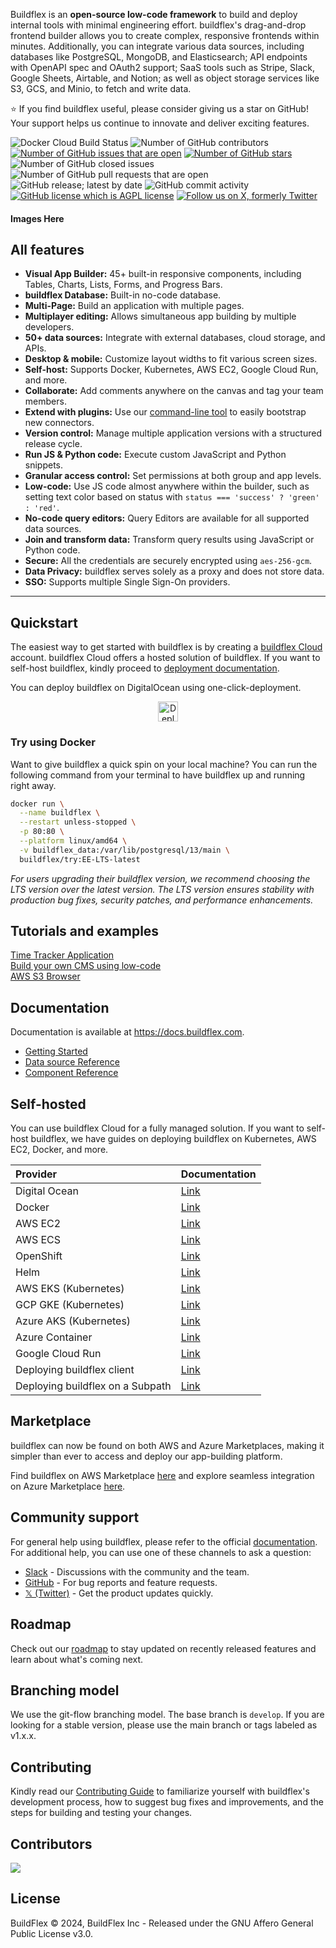 Buildflex is an **open-source low-code framework** to build and deploy internal tools with minimal engineering effort. buildflex's drag-and-drop frontend builder allows you to create complex, responsive frontends within minutes. Additionally, you can integrate various data sources, including databases like PostgreSQL, MongoDB, and Elasticsearch; API endpoints with OpenAPI spec and OAuth2 support; SaaS tools such as Stripe, Slack, Google Sheets, Airtable, and Notion; as well as object storage services like S3, GCS, and Minio, to fetch and write data.

:star: If you find buildflex useful, please consider giving us a star on GitHub! Your support helps us continue to innovate and deliver exciting features.

![Docker Cloud Build Status](https://img.shields.io/docker/cloud/build/buildflex/buildflex-ce)
![Number of GitHub contributors](https://img.shields.io/github/contributors/buildflex/buildflex)
[![Number of GitHub issues that are open](https://img.shields.io/github/issues/buildflex/buildflex)](https://github.com/buildflex/buildflex/issues)
[![Number of GitHub stars](https://img.shields.io/github/stars/buildflex/buildflex)](https://github.com/buildflex/buildflex/stargazers)
![Number of GitHub closed issues](https://img.shields.io/github/issues-closed/buildflex/buildflex)
![Number of GitHub pull requests that are open](https://img.shields.io/github/issues-pr-raw/buildflex/buildflex)
![GitHub release; latest by date](https://img.shields.io/github/v/release/buildflex/buildflex)
![GitHub commit activity](https://img.shields.io/github/commit-activity/m/buildflex/buildflex)
[![GitHub license which is AGPL license](https://img.shields.io/github/license/buildflex/buildflex)](https://github.com/buildflex/buildflex)
[![Follow us on X, formerly Twitter](https://img.shields.io/twitter/follow/buildflex?style=social)](https://twitter.com/buildflex)

#### Images Here

## All features

- **Visual App Builder:** 45+ built-in responsive components, including Tables, Charts, Lists, Forms, and Progress Bars.
- **buildflex Database:** Built-in no-code database.
- **Multi-Page:** Build an application with multiple pages.
- **Multiplayer editing:** Allows simultaneous app building by multiple developers.
- **50+ data sources:** Integrate with external databases, cloud storage, and APIs.
- **Desktop & mobile:** Customize layout widths to fit various screen sizes.
- **Self-host:** Supports Docker, Kubernetes, AWS EC2, Google Cloud Run, and more.
- **Collaborate:** Add comments anywhere on the canvas and tag your team members.
- **Extend with plugins:** Use our [command-line tool](https://www.npmjs.com/package/@buildflex/cli) to easily bootstrap new connectors.
- **Version control:** Manage multiple application versions with a structured release cycle.
- **Run JS & Python code:** Execute custom JavaScript and Python snippets.
- **Granular access control:** Set permissions at both group and app levels.
- **Low-code:** Use JS code almost anywhere within the builder, such as setting text color based on status with
  `status === 'success' ? 'green' : 'red'`.
- **No-code query editors:** Query Editors are available for all supported data sources.
- **Join and transform data:** Transform query results using JavaScript or Python code.
- **Secure:** All the credentials are securely encrypted using `aes-256-gcm`.
- **Data Privacy:** buildflex serves solely as a proxy and does not store data.
- **SSO:** Supports multiple Single Sign-On providers.

<hr>

## Quickstart
The easiest way to get started with buildflex is by creating a [buildflex Cloud](https://buildflex.com) account. buildflex Cloud offers a hosted solution of buildflex. If you want to self-host buildflex, kindly proceed to [deployment documentation](https://docs.buildflex.com/docs/setup/).

You can deploy buildflex on DigitalOcean using one-click-deployment.

<p align="center">
  <a href="https://cloud.digitalocean.com/apps/new?repo=https://github.com/buildflex/buildflex/tree/main"><img src="https://www.deploytodo.com/do-btn-blue.svg" alt="Deploy to DigitalOcean" height=32></a>
</p>

### Try using Docker
Want to give buildflex a quick spin on your local machine? You can run the following command from your terminal to have buildflex up and running right away.


```bash
docker run \
  --name buildflex \
  --restart unless-stopped \
  -p 80:80 \
  --platform linux/amd64 \
  -v buildflex_data:/var/lib/postgresql/13/main \
  buildflex/try:EE-LTS-latest
```

*For users upgrading their buildflex version, we recommend choosing the LTS version over the latest version. The LTS version ensures stability with production bug fixes, security patches, and performance enhancements.*

## Tutorials and examples

[Time Tracker Application](https://docs.buildflex.com/docs/#quickstart-guide)<br>
[Build your own CMS using low-code](https://blog.buildflex.com/build-cms-using-lowcode-and-mongodb/)<br>
[AWS S3 Browser](https://blog.buildflex.com/build-an-aws-s3-broswer-with-buildflex/)<br>

## Documentation
Documentation is available at https://docs.buildflex.com.

- [Getting Started](https://docs.buildflex.com)<br>
- [Data source Reference](https://docs.buildflex.com/docs/data-sources/airtable/)<br>
- [Component Reference](https://docs.buildflex.com/docs/widgets/button)

## Self-hosted
You can use buildflex Cloud for a fully managed solution. If you want to self-host buildflex, we have guides on deploying buildflex on Kubernetes, AWS EC2, Docker, and more.

| Provider  | Documentation |
| :------------- | :------------- |
| Digital Ocean | [Link](https://docs.buildflex.com/docs/setup/digitalocean)  |
| Docker  | [Link](https://docs.buildflex.com/docs/setup/docker)   |
| AWS EC2 | [Link](https://docs.buildflex.com/docs/setup/ec2)  |
| AWS ECS | [Link](https://docs.buildflex.com/docs/setup/ecs)   |
| OpenShift | [Link](https://docs.buildflex.com/docs/setup/openshift)   |
| Helm | [Link](https://docs.buildflex.com/docs/setup/helm)   |
| AWS EKS (Kubernetes) | [Link](https://docs.buildflex.com/docs/setup/kubernetes)   |
| GCP GKE (Kubernetes) | [Link](https://docs.buildflex.com/docs/setup/kubernetes-gke)   |
| Azure AKS (Kubernetes) | [Link](https://docs.buildflex.com/docs/setup/kubernetes-aks)   |
| Azure Container | [Link](https://docs.buildflex.com/docs/setup/azure-container)   |
| Google Cloud Run  | [Link](https://docs.buildflex.com/docs/setup/google-cloud-run)   |
| Deploying buildflex client  | [Link](https://docs.buildflex.com/docs/setup/client)   |
| Deploying buildflex on a Subpath  | [Link](https://docs.buildflex.com/docs/setup/buildflex-subpath/)   |

## Marketplace
buildflex can now be found on both AWS and Azure Marketplaces, making it simpler than ever to access and deploy our app-building platform.

Find buildflex on AWS Marketplace [here](https://aws.amazon.com/marketplace/pp/prodview-fxjto27jkpqfg?sr=0-1&ref_=beagle&applicationId=AWSMPContessa) and explore seamless integration on Azure Marketplace [here](https://azuremarketplace.microsoft.com/en-us/marketplace/apps/buildflexsolutioninc1679496832216.buildflex?tab=Overview).

## Community support
For general help using buildflex, please refer to the official [documentation](https://docs.buildflex.com/docs/). For additional help, you can use one of these channels to ask a question:

- [Slack](https://buildflex.com/slack) - Discussions with the community and the team.
- [GitHub](https://github.com/buildflex/buildflex/issues) - For bug reports and feature requests.
- [𝕏 (Twitter)](https://twitter.com/buildflex) - Get the product updates quickly.

## Roadmap
Check out our [roadmap](https://github.com/buildflex/buildflex/projects/2) to stay updated on recently released features and learn about what's coming next.

## Branching model
We use the git-flow branching model. The base branch is `develop`. If you are looking for a stable version, please use the main branch or tags labeled as v1.x.x.

## Contributing
Kindly read our [Contributing Guide](CONTRIBUTING.md) to familiarize yourself with buildflex's development process, how to suggest bug fixes and improvements, and the steps for building and testing your changes. <br>

## Contributors
<a href="https://github.com/buildflex/buildflex/graphs/contributors">
  <img src="https://contrib.rocks/image?repo=buildflex/buildflex&max=400&columns=20" />
</a>

## License
BuildFlex © 2024, BuildFlex Inc - Released under the GNU Affero General Public License v3.0.
